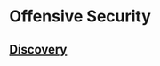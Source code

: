 <!-- TITLE: Home -->
<!-- SUBTITLE: A quick summary of Home -->

# Offensive Security
## [Discovery](http://localhost/01-discovery/discovery)